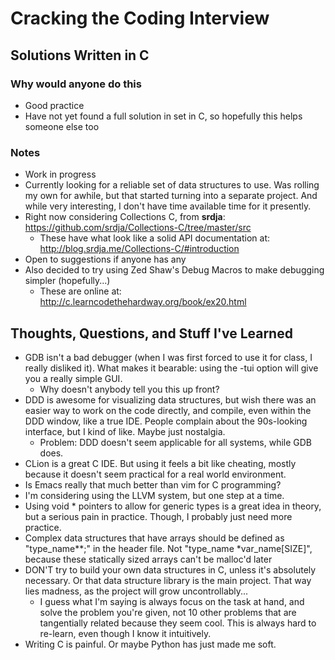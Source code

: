 # Cracking the Coding Interview
## Solutions Written in C

### Why would anyone do this
- Good practice
- Have not yet found a full solution in set in C, so hopefully this helps someone else too

### Notes
- Work in progress
- Currently looking for a reliable set of data structures to use. Was rolling my own for awhile, but that started turning into a separate project. And while very interesting, I don't have time available time for it presently.
- Right now considering Collections C, from **srdja**: https://github.com/srdja/Collections-C/tree/master/src
    * These have what look like a solid API documentation at: http://blog.srdja.me/Collections-C/#introduction
- Open to suggestions if anyone has any
- Also decided to try using Zed Shaw's Debug Macros to make debugging simpler (hopefully...)
    * These are online at: http://c.learncodethehardway.org/book/ex20.html

## Thoughts, Questions, and Stuff I've Learned
- GDB isn't a bad debugger (when I was first forced to use it for class, I really disliked it). What makes it bearable: using the -tui option will give you a really simple GUI.
    * Why doesn't anybody tell you this up front?
- DDD is awesome for visualizing data structures, but wish there was an easier way to work on the code directly, and compile, even within the DDD window, like a true IDE. People complain about the 90s-looking interface, but I kind of like. Maybe just nostalgia.
    * Problem:  DDD doesn't seem applicable for all systems, while GDB does.
- CLion is a great C IDE. But using it feels a bit like cheating, mostly because it doesn't seem practical for a real world environment.
- Is Emacs really that much better than vim for C programming?
- I'm considering using the LLVM system, but one step at a time.
- Using void * pointers to allow for generic types is a great idea in theory, but a serious pain in practice. Though, I probably just need more practice.
- Complex data structures that have arrays should be defined as "type_name\*\*;"  in the header file. Not "type_name \*var_name[SIZE]", because these statically sized arrays can't be malloc'd later
- DON'T try to build your own data structures in C, unless it's absolutely necessary. Or that data structure library is the main project. That way lies madness, as the project will grow uncontrollably...
    * I guess what I'm saying is always focus on the task at hand, and solve the problem you're given, not 10 other problems that are tangentially related because they seem cool. This is always hard to re-learn, even though I know it intuitively.
- Writing C is painful. Or maybe Python has just made me soft.

